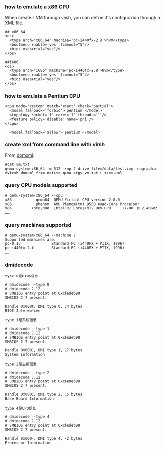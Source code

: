 ### how to emulate a x86 CPU

When create a VM through virsh, you can define it's configuration through a XML file.

```
## x86_64
<os>
  <type arch="x86_64" machine='pc-i440fx-2.8'>hvm</type>
  <bootmenu enable='yes' timeout="5"/>
  <bios useserial="yes"/>
</os>

##i686
<os>
  <type arch="i686" machine='pc-i440fx-2.8'>hvm</type>
  <bootmenu enable='yes' timeout="5"/>
  <bios useserial="yes"/>
</os>

```

### how to emulate a Pentium CPU

```
<cpu mode='custom' match='exact' check='partial'>
  <model fallback='forbid'> pentium </model>
  <topology socket='1' cores='1' threads='1'/>
  <feature policy='disable' name='pni'/>
</cpu>

  <model fallback='allow'> pentium </model>
```

### create xml from command line with virsh

From [domxml].
```
#cat vm.txt
qemu-system-x86_64 -m 512 -smp 2 drive file=/data/test.img -nographic
#virsh domxml-from-native qemu-argv vm.txt > test.xml
```

  [domxml]:https://blog.csdn.net/u011165931/article/details/41823431


### query CPU models supported 
```
# qemu-system-x86_64 --cpu ?
x86           qemu64  QEMU Virtual CPU version 2.0.0                  
x86           phenom  AMD Phenom(tm) 9550 Quad-Core Processor         
x86         core2duo  Intel(R) Core(TM)2 Duo CPU     T7700  @ 2.40GHz 
……
```
### query machines supported  

```
# qemu-system-x86_64 --machine ?
Supported machines are:
pc-0.13              Standard PC (i440FX + PIIX, 1996)
pc-i440fx-2.0        Standard PC (i440FX + PIIX, 1996)
……
```

### dmidecode
```
type 0是BIOS信息

# dmidecode --type 0
# dmidecode 2.12
# SMBIOS entry point at 0xcbadeb98
SMBIOS 2.7 present.

Handle 0x0000, DMI type 0, 24 bytes
BIOS Information

type 1是系统信息

# dmidecode --type 1
# dmidecode 2.12
# SMBIOS entry point at 0xcbadeb98
SMBIOS 2.7 present.

Handle 0x0001, DMI type 1, 27 bytes
System Information

type 2是主板信息

# dmidecode --type 2
# dmidecode 2.12
# SMBIOS entry point at 0xcbadeb98
SMBIOS 2.7 present.

Handle 0x0002, DMI type 2, 15 bytes
Base Board Information

type 4是CPU信息

# dmidecode --type 4
# dmidecode 2.12
# SMBIOS entry point at 0xcbadeb98
SMBIOS 2.7 present.

Handle 0x0004, DMI type 4, 42 bytes
Processor Information
```


